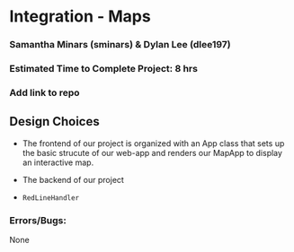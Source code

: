 # Integration - Maps

### Samantha Minars (sminars) & Dylan Lee (dlee197)

### Estimated Time to Complete Project: 8 hrs

### Add link to repo

## **Design Choices**
  - The frontend of our project is organized with an App class that sets up the basic strucute of our web-app and renders our MapApp to display an interactive map. 

  - The backend of our project
  - ```RedLineHandler``` 

### Errors/Bugs: 
None
